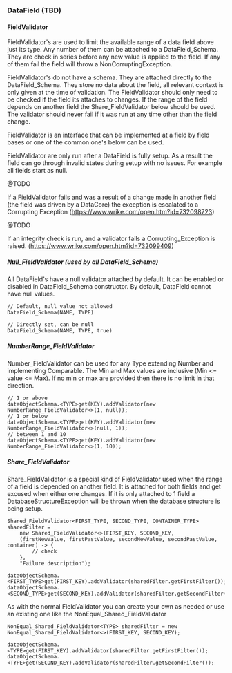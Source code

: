 ### DataField (TBD)
#### FieldValidator
FieldValidator's are used to limit the available range of a data field above just its type. Any number of them can be 
attached to a DataField_Schema. They are check in series before any new value is applied to the field. If any of them 
fail the field will throw a NonCorruptingException.

FieldValidator's do not have a schema. They are attached directly to the DataField_Schema. They store no data about the 
field, all relevant context is only given at the time of validation. The FieldValidator should only need to be checked 
if the field its attaches to changes. If the range of the field depends on another field the Share_FieldValidator below 
should be used. The validator should never fail if it was run at any time other than the field change.

FieldValidator is an interface that can be implemented at a field by field bases or one of the common one's below can be 
used. 

FieldValidator are only run after a DataField is fully setup. As a result the field can go through invalid states during 
setup with no issues. For example all fields start as null.

@TODO 

If a FieldValidator fails and was a result of a change made in another field (the field was driven by a DataCore) 
the exception is escalated to a Corrupting Exception (https://www.wrike.com/open.htm?id=732098723)

@TODO 

If an integrity check is run, and a validator fails a Corrupting_Exception is raised. 
(https://www.wrike.com/open.htm?id=732099409)

##### Null_FieldValidator (used by all DataField_Schema)
All DataField's have a null validator attached by default. It can be enabled or disabled in DataField_Schema 
constructor. By default, DataField cannot have null values.

```
// Default, null value not allowed
DataField_Schema(NAME, TYPE)

// Directly set, can be null
DataField_Schema(NAME, TYPE, true)
```
##### NumberRange_FieldValidator
Number_FieldValidator can be used for any Type extending Number and implementing Comparable. The Min and Max values are
inclusive (Min <= value <= Max). If no min or max are provided then there is no limit in that direction.

```
// 1 or above
dataObjectSchema.<TYPE>get(KEY).addValidator(new NumberRange_FieldValidator<>(1, null));
// 1 or below
dataObjectSchema.<TYPE>get(KEY).addValidator(new NumberRange_FieldValidator<>(null, 1));
// between 1 and 10
dataObjectSchema.<TYPE>get(KEY).addValidator(new NumberRange_FieldValidator<>(1, 10));
```
##### Share_FieldValidator
Share_FieldValidator is a special kind of FieldValidator used when the range of a field is depended on another field. It 
is attached for both fields and get excused when either one changes. If it is only attached to 1 field a 
DatabaseStructureException will be thrown when the database structure is being setup.
```
Shared_FieldValidator<FIRST_TYPE, SECOND_TYPE, CONTAINER_TYPE> sharedFilter = 
    new Shared_FieldValidator<>(FIRST_KEY, SECOND_KEY,
    (firstNewValue, firstPastValue, secondNewValue, secondPastValue, container) -> {
        // check
    }, 
    "Failure description");

dataObjectSchema.<FIRST_TYPE>get(FIRST_KEY).addValidator(sharedFilter.getFirstFilter());
dataObjectSchema.<SECOND_TYPE>get(SECOND_KEY).addValidator(sharedFilter.getSecondFilter());
```

As with the normal FieldValidator you can create your own as needed or use an existing one like the 
NonEqual_Shared_FieldValidator

```
NonEqual_Shared_FieldValidator<TYPE> sharedFilter = new NonEqual_Shared_FieldValidator<>(FIRST_KEY, SECOND_KEY);

dataObjectSchema.<TYPE>get(FIRST_KEY).addValidator(sharedFilter.getFirstFilter());
dataObjectSchema.<TYPE>get(SECOND_KEY).addValidator(sharedFilter.getSecondFilter());
```

